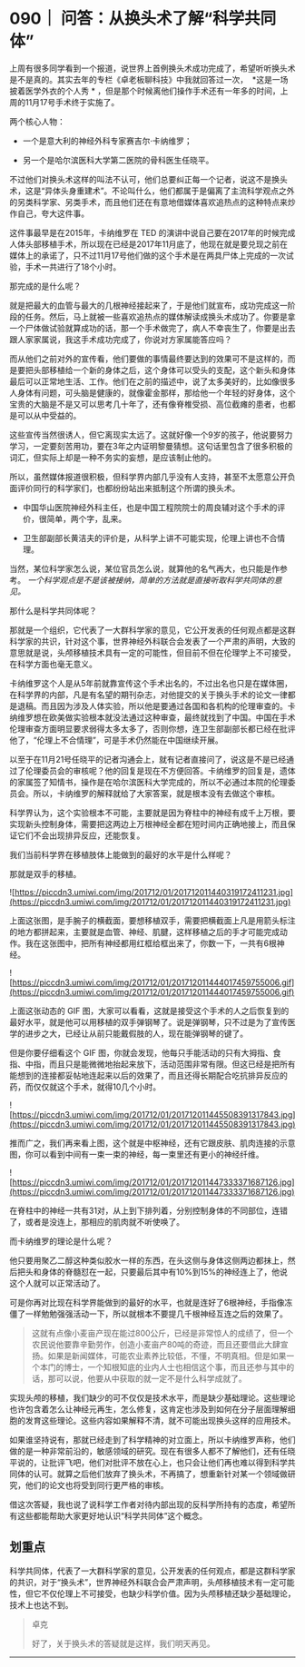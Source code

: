 # 090｜ 问答：从换头术了解“科学共同体”

上周有很多同学看到一个报道，说世界上首例换头术成功完成了，希望听听换头术是不是真的。其实去年的专栏《卓老板聊科技》中我就回答过一次，  *这是一场披着医学外衣的个人秀 * ，但是那个时候离他们操作手术还有一年多的时间，上周的11月17号手术终于实施了。

两个核心人物：

* 一个是意大利的神经外科专家赛吉尔·卡纳维罗；

* 另一个是哈尔滨医科大学第二医院的骨科医生任晓平。

不过他们对换头术这样的叫法不认可，他们总要纠正每一个记者，说这不是换头术，这是“异体头身重建术”。不论叫什么，他们都属于是偏离了主流科学观点之外的另类科学家、另类手术，而且他们还在有意地借媒体喜欢追热点的这种特点来炒作自己，夸大这件事。

这件事最早是在2015年，卡纳维罗在 TED 的演讲中说自己要在2017年的时候完成人体头部移植手术，所以现在已经是2017年11月底了，他现在就是要兑现之前在媒体上的承诺了，只不过11月17号他们做的这个手术是在两具尸体上完成的一次试验，手术一共进行了18个小时。

那完成的是什么呢？

就是把最大的血管与最大的几根神经接起来了，于是他们就宣布，成功完成这一阶段的任务。然后，马上就被一些喜欢追热点的媒体解读成换头术成功了。你要是拿一个尸体做试验就算成功的话，那一个手术做完了，病人不幸丧生了，你要是出去跟人家家属说，我这手术成功完成了，你说对方家属能答应吗？

而从他们之前对外的宣传看，他们要做的事情最终要达到的效果可不是这样的，而是要把头部移植给一个新的身体之后，这个身体可以受头的支配，这个新头和身体最后可以正常地生活、工作。他们在之前的描述中，说了太多美好的，比如像很多人身体有问题，可头脑是健康的，就像霍金那样，那给他一个年轻的好身体，这个宝贵的大脑是不是又可以思考几十年了，还有像脊椎受损、高位截瘫的患者，也都是可以从中受益的。

这些宣传当然很诱人，但它离现实太远了。这就好像一个9岁的孩子，他说要努力学习，一定要刻苦用功，要在3年之内证明黎曼猜想。这句话里包含了很多积极的词汇，但实际上却是一种不务实的妄想，是应该制止他的。

所以，虽然媒体报道很积极，但科学界内部几乎没有人支持，甚至不太愿意公开负面评价同行的科学家们，也都纷纷站出来抵制这个所谓的换头术。

* 中国华山医院神经外科主任，也是中国工程院院士的周良辅对这个手术的评价，很简单，两个字，乱来。

* 卫生部副部长黄洁夫的评价是，从科学上讲不可能实现，伦理上讲也不合情理。

当然，某位科学家怎么说，某位官员怎么说，就算他的名气再大，也只能是作参考。 *一个科学观点是不是该被接纳，简单的方法就是直接听取科学共同体的意见。*

那什么是科学共同体呢？

那就是一个组织，它代表了一大群科学家的意见，它公开发表的任何观点都是这群科学家的共识，针对这个事，世界神经外科联合会发表了一个严肃的声明，大致的意思就是说，头颅移植技术具有一定的可能性，但目前不但在伦理学上不可接受，在科学方面也毫无意义。

卡纳维罗这个人是从5年前就靠宣传这个手术出名的，不过出名也只是在媒体圈，在科学界的内部，凡是有名望的期刊杂志，对他提交的关于换头手术的论文一律都是退稿。而且因为涉及人体实验，所以他是要通过各国和各机构的伦理审查的。卡纳维罗想在欧美做实验根本就没法通过这种审查，最终就找到了中国。中国在手术伦理审查方面明显要求弱得太多太多了，否则你想，连卫生部副部长都已经在批评他了，“伦理上不合情理”，可是手术仍然能在中国继续开展。

以至于在11月21号任晓平的记者沟通会上，就有记者直接问了，说这是不是已经通过了伦理委员会的审核呢？他的回复是现在不方便回答。卡纳维罗的回复是，遗体的家属签了知情书，操作是在哈尔滨医科大学完成的，所以不必通过本院的伦理委员会。所以，卡纳维罗的解释就给了大家答案，就是根本没有去做这个审核。

科学界认为，这个实验根本不可能，主要就是因为脊柱中的神经有成千上万根，要实现新头控制身体，需要把这两边上万根神经全都在短时间内正确地接上，而且保证它们不会出现排异反应，还能恢复。

我们当前科学界在移植肢体上能做到的最好的水平是什么样呢？

那就是双手的移植。

![https://piccdn3.umiwi.com/img/201712/01/201712011440319172411231.jpg](https://piccdn3.umiwi.com/img/201712/01/201712011440319172411231.jpg)

上面这张图，是手腕子的横截面，要想移植双手，需要把横截面上凡是用箭头标注的地方都拼起来，主要就是血管、神经、肌腱，这样移植之后的手才可能完成动作。我在这张图中，把所有神经都用红框给框出来了，你数一下，一共有6根神经。

![https://piccdn3.umiwi.com/img/201712/01/201712011444017459755006.gif](https://piccdn3.umiwi.com/img/201712/01/201712011444017459755006.gif)

上面这张动态的 GIF 图，大家可以看看，这就是接受这个手术的人之后恢复到的最好水平，就是他可以用移植的双手弹钢琴了。说是弹钢琴，只不过是为了宣传医学的进步之大，已经让从前只能戴假肢的人，现在能弹钢琴的键了。

但是你要仔细看这个 GIF 图，你就会发现，他每只手能活动的只有大拇指、食指、中指，而且只是能微微地抬起来放下，活动范围非常有限。但这已经是把所有能想到的连接都妥帖地连起来以后的效果了，而且还得长期配合吃抗排异反应的药，而仅仅就这个手术，就得10几个小时。

![https://piccdn3.umiwi.com/img/201712/01/201712011445508391317843.jpg](https://piccdn3.umiwi.com/img/201712/01/201712011445508391317843.jpg)

推而广之，我们再来看上图，这个就是中枢神经，还有它跟皮肤、肌肉连接的示意图，你可以看到中间有一束一束的神经，每一束里还有更小的神经纤维。

![https://piccdn3.umiwi.com/img/201712/01/201712011447333371687126.jpg](https://piccdn3.umiwi.com/img/201712/01/201712011447333371687126.jpg)

在脊柱中的神经一共有31对，从上到下排列着，分别控制身体的不同部位，连错了，或者是没连上，那相应的肌肉就不听使唤了。

而卡纳维罗的理论是什么呢？

他只要用聚乙二醇这种类似胶水一样的东西，在头这侧与身体这侧两边都抹上，然后把头和身体的脊髓怼在一起，只要最后其中有10%到15%的神经连上了，他说这个人就可以正常活动了。

可是你再对比现在科学界能做到的最好的水平，也就是连好了6根神经，手指像冻僵了一样勉勉强强活动一下，所以就根本不要提几千根神经互连之后的效果了。

> 这就有点像小麦亩产现在能过800公斤，已经是非常惊人的成绩了，但一个农民说他要靠辛勤劳作，创造小麦亩产80吨的奇迹，而且还要借此大肆宣扬。如果是新闻媒体，可能农业素养比较低，不懂，不明真相。但是如果一个本门的博士，一个知根知底的业内人士也相信这个事，而且还参与其中的话，那可以说，他要从中获取的就一定不是什么科学成就了。

实现头颅的移植，我们缺少的可不仅仅是技术水平，而是缺少基础理论。这些理论也许包含着怎么让神经元再生，怎么修复，这肯定也涉及到如何在分子层面理解细胞的发育这些理论。这些内容如果解释不清，就不可能出现换头这样的应用技术。

如果谁坚持说有，那就已经走到了科学精神的对立面上，所以卡纳维罗声称，他们做的是一种非常前沿的，敏感领域的研究。现在有很多人都不了解他们，还有任晓平说的，让批评飞吧，他们对批评不放在心上，也只会让他们再也难以得到科学共同体的认可。就算之后他们放弃了换头术，不再搞了，想重新针对某一个领域做研究，他们的论文也将受到同行更严格的审核。

借这次答疑，我也说了说科学工作者对待内部出现的反科学所持有的态度，希望所有这些都能帮助大家更好地认识“科学共同体”这个概念。

## 划重点

科学共同体，代表了一大群科学家的意见，公开发表的任何观点，都是这群科学家的共识，对于“换头术”，世界神经外科联合会严肃声明，头颅移植技术有一定可能性，但它不仅伦理上不可接受，也缺少科学价值。因为头颅移植还缺少基础理论，技术上也达不到。

> 卓克
> 
> 好了，关于换头术的答疑就是这样，我们明天再见。

---
